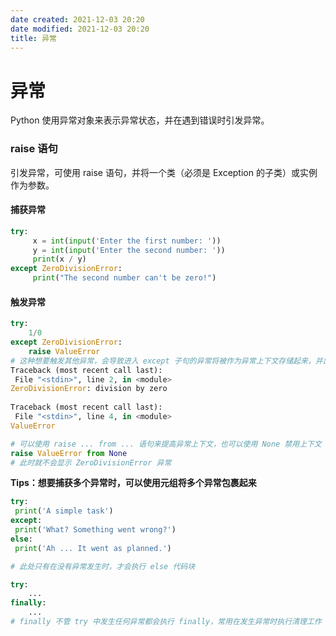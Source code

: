 ```yaml
---
date created: 2021-12-03 20:20
date modified: 2021-12-03 20:20
title: 异常
---
```

# 异常

Python 使用异常对象来表示异常状态，并在遇到错误时引发异常。

### raise 语句

引发异常，可使用 raise 语句，并将一个类（必须是 Exception 的子类）或实例作为参数。

#### 捕获异常

```python
try: 
     x = int(input('Enter the first number: ')) 
     y = int(input('Enter the second number: ')) 
     print(x / y) 
except ZeroDivisionError: 
 	 print("The second number can't be zero!") 
```

#### 触发异常

```python
try: 
	1/0 
except ZeroDivisionError: 
	raise ValueError 
# 这种想要触发其他异常，会导致进入 except 子句的异常将被作为异常上下文存储起来，并出现在最终错误消息中
Traceback (most recent call last): 
 File "<stdin>", line 2, in <module> 
ZeroDivisionError: division by zero 
    
Traceback (most recent call last): 
 File "<stdin>", line 4, in <module> 
ValueError

# 可以使用 raise ... from ... 语句来提高异常上下文，也可以使用 None 禁用上下文
raise ValueError from None
# 此时就不会显示 ZeroDivisionError 异常
```

**Tips：想要捕获多个异常时，可以使用元组将多个异常包裹起来**

```python
try: 
 print('A simple task') 
except: 
 print('What? Something went wrong?') 
else: 
 print('Ah ... It went as planned.') 

# 此处只有在没有异常发生时，才会执行 else 代码块

try:
    ...
finally:
    ...
# finally 不管 try 中发生任何异常都会执行 finally，常用在发生异常时执行清理工作
```

